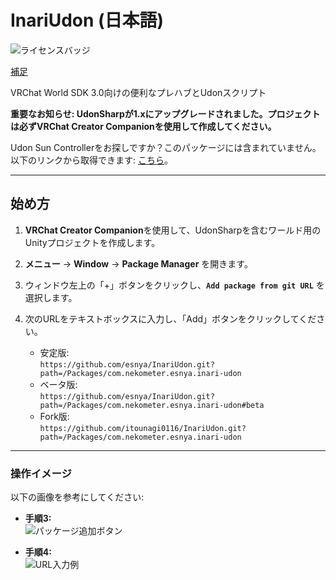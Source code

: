 # InariUdon (日本語)

![ライセンスバッジ](https://img.shields.io/badge/ライセンス-MIT-007EC6)

[補足](https://github.com/itounagi0116/InariUdon/blob/master/%E8%A3%9C%E8%B6%B3.md)

VRChat World SDK 3.0向けの便利なプレハブとUdonスクリプト  

**重要なお知らせ: UdonSharpが1.xにアップグレードされました。プロジェクトは必ずVRChat Creator Companionを使用して作成してください。**  

Udon Sun Controllerをお探しですか？このパッケージには含まれていません。以下のリンクから取得できます: [こちら](https://github.com/esnya/UdonSunController)。  

---

## **始め方**  

1. **VRChat Creator Companion**を使用して、UdonSharpを含むワールド用のUnityプロジェクトを作成します。  

2. **メニュー** → **Window** → **Package Manager** を開きます。  

3. ウィンドウ左上の「+」ボタンをクリックし、**`Add package from git URL`** を選択します。  

4. 次のURLをテキストボックスに入力し、「Add」ボタンをクリックしてください。  
   - 安定版:  
     `https://github.com/esnya/InariUdon.git?path=/Packages/com.nekometer.esnya.inari-udon`  
   - ベータ版:  
     `https://github.com/esnya/InariUdon.git?path=/Packages/com.nekometer.esnya.inari-udon#beta`
   - Fork版:  
     `https://github.com/itounagi0116/InariUdon.git?path=/Packages/com.nekometer.esnya.inari-udon`    

---

### **操作イメージ**
以下の画像を参考にしてください:

- **手順3:**  
  ![パッケージ追加ボタン](https://user-images.githubusercontent.com/2088693/180705211-f0f25559-d66f-460c-aede-445a230ae87a.png)  

- **手順4:**  
  ![URL入力例](https://user-images.githubusercontent.com/2088693/180705244-5dea9e3b-62a0-4ed5-b12d-89e612f49ecc.png)  
